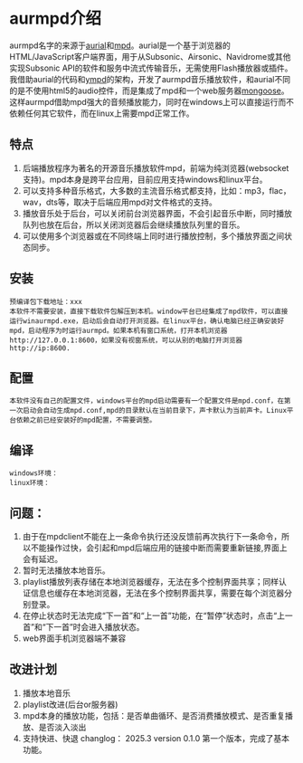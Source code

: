 # aurmpd介绍
aurmpd名字的来源于[aurial](https://github.com/shrimpza/aurial)和[mpd](https://www.musicpd.org/)。aurial是一个基于浏览器的HTML/JavaScript客户端界面，用于从Subsonic、Airsonic、Navidrome或其他实现Subsonic API的软件和服务中流式传输音乐，无需使用Flash播放器或插件。我借助aurial的代码和[ympd](https://www.ympd.org/)的架构，开发了aurmpd音乐播放软件，和aurial不同的是不使用html5的audio控件，而是集成了mpd和一个web服务器[mongoose](http://mongoose.ws)。这样aurmpd借助mpd强大的音频播放能力，同时在windows上可以直接运行而不依赖任何其它软件，而在linux上需要mpd正常工作。
## 特点
1. 后端播放程序为著名的开源音乐播放软件mpd，前端为纯浏览器(websocket支持)。mpd本身是跨平台应用，目前应用支持windows和linux平台。
2. 可以支持多种音乐格式，大多数的主流音乐格式都支持，比如：mp3，flac，wav，dts等，取决于后端应用mpd对文件格式的支持。
3. 播放音乐处于后台，可以关闭前台浏览器界面，不会引起音乐中断，同时播放队列也放在后台，所以关闭浏览器后会继续播放队列里的音乐。
4. 可以使用多个浏览器或在不同终端上同时进行播放控制，多个播放界面之间状态同步。
## 安装
    预编译包下载地址：xxx
    本软件不需要安装，直接下载软件包解压到本机。window平台已经集成了mpd软件，可以直接运行winaurmpd.exe，启动后会自动打开浏览器。在linux平台，确认电脑已经正确安装好mpd，启动程序为时运行aurmpd。如果本机有窗口系统，打开本机浏览器http://127.0.0.1:8600，如果没有视窗系统，可以从别的电脑打开浏览器http://ip:8600.
## 配置
    本软件没有自己的配置文件，windows平台的mpd启动需要有一个配置文件是mpd.conf，在第一次启动会自动生成mpd.conf,mpd的目录默认在当前目录下，声卡默认为当前声卡。Linux平台依赖之前已经安装好的mpd配置，不需要调整。
## 编译
    windows环境：
    linux环境：
## 问题：
1. 由于在mpdclient不能在上一条命令执行还没反馈前再次执行下一条命令，所以不能操作过快，会引起和mpd后端应用的链接中断而需要重新链接,界面上会有延迟。
2. 暂时无法播放本地音乐。
3. playlist播放列表存储在本地浏览器缓存，无法在多个控制界面共享；同样认证信息也缓存在本地浏览器，无法在多个控制界面共享，需要在每个浏览器分别登录。
4. 在停止状态时无法完成“下一首”和“上一首”功能，在“暂停”状态时，点击“上一首”和“下一首”时会进入播放状态。
5. web界面手机浏览器端不兼容
## 改进计划
1. 播放本地音乐
2. playlist改进(后台or服务器)
3. mpd本身的播放功能，包括：是否单曲循环、是否消费播放模式、是否重复播放、是否淡入淡出
4. 支持快进、快退
changlog：
2025.3 version 0.1.0
第一个版本，完成了基本功能。
